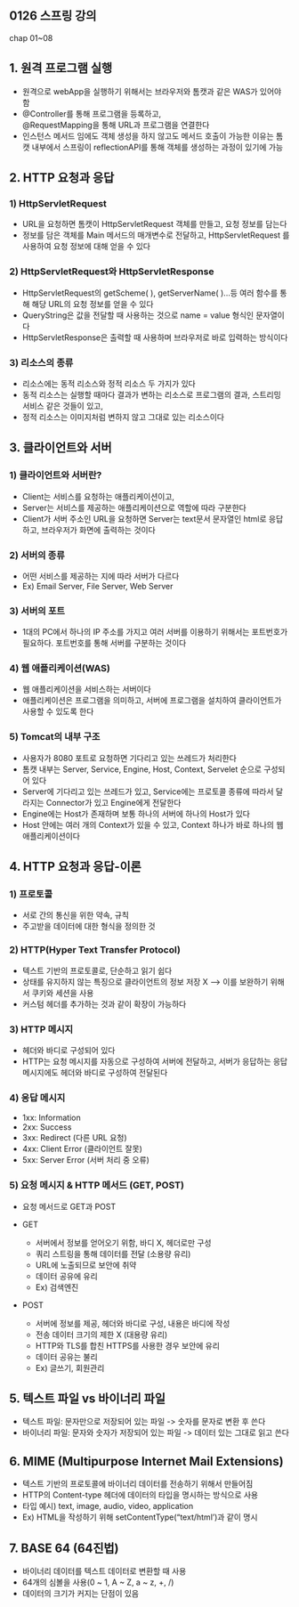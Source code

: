 0126 스프링 강의
---
chap 01~08
## 1. 원격 프로그램 실행

- 원격으로 webApp을 실행하기 위해서는 브라우저와 톰캣과 같은 WAS가 있어야 함
- @Controller를 통해 프로그램을 등록하고,  
	@RequestMapping을 통해 URL과 프로그램을 연결한다
- 인스턴스 메서드 임에도 객체 생성을 하지 않고도 메서드 호출이 가능한 이유는 
	톰캣 내부에서 스프링이 reflectionAPI를 통해 객체를 생성하는 과정이 있기에 가능

## 2. HTTP 요청과 응답

### 1) HttpServletRequest
- URL을 요청하면 톰캣이 HttpServletRequest 객체를 만들고, 요청 정보를 담는다 
- 정보를 담은 객체를 Main 메서드의 매개변수로 전달하고, HttpServletRequest 를 
	사용하여 요청 정보에 대해 얻을 수 있다
	
### 2) HttpServletRequest와 HttpServletResponse
- HttpServletRequest의 getScheme( ), getServerName( )...등 여러 함수를 통해 해당 URL의 요청 정보를 얻을 수 있다
- QueryString은 값을 전달할 때 사용하는 것으로 name = value 형식인 문자열이다
- HttpServletResponse은 출력할 때 사용하며 브라우저로 바로 입력하는 방식이다

### 3) 리소스의 종류
- 리소스에는 동적 리소스와 정적 리소스 두 가지가 있다
- 동적 리소스는 실행할 때마다 결과가 변하는 리소스로 프로그램의 결과, 스트리밍 서비스 같은 것들이 있고,
- 정적 리소스는 이미지처럼 변하지 않고 그대로 있는 리소스이다

## 3. 클라이언트와 서버

### 1) 클라이언트와 서버란?
- Client는 서비스를 요청하는 애플리케이션이고, 
- Server는 서비스를 제공하는 애플리케이션으로 역할에 따라 구분한다
- Client가 서버 주소인 URL을 요청하면 Server는 text문서 문자열인 html로 응답하고, 	브라우저가 화면에 출력하는 것이다

###  2) 서버의 종류
- 어떤 서비스를 제공하는 지에 따라 서버가 다르다
- Ex) Email Server, File Server, Web Server

### 3) 서버의 포트
- 1대의 PC에서 하나의 IP 주소를 가지고 여러 서버를 이용하기 위해서는 포트번호가 필요하다. 포트번호를 통해 서버를 구분하는 것이다

### 4) 웹 애플리케이션(WAS)
- 웹 애플리케이션을 서비스하는 서버이다
- 애플리케이션은 프로그램을 의미하고, 서버에 프로그램을 설치하여 클라이언트가 사용할 수 있도록 한다

### 5) Tomcat의 내부 구조
- 사용자가 8080 포트로 요청하면 기다리고 있는 쓰레드가 처리한다
- 톰캣 내부는 Server, Service, Engine, Host, Context, Servelet 순으로 구성되어 있다
- Server에 기다리고 있는 쓰레드가 있고, Service에는 프로토콜 종류에 따라서 달라지는 Connector가 있고 Engine에게 전달한다
- Engine에는 Host가 존재하며 보통 하나의 서버에 하나의 Host가 있다
- Host 안에는 여러 개의 Context가 있을 수 있고, Context 하나가 바로 하나의 웹 애플리케이션이다

##  4. HTTP 요청과 응답-이론

### 1) 프로토콜
- 서로 간의 통신을 위한 약속, 규칙
- 주고받을 데이터에 대한 형식을 정의한 것

### 2) HTTP(Hyper Text Transfer Protocol)
- 텍스트 기반의 프로토콜로, 단순하고 읽기 쉽다
- 상태를 유지하지 않는 특징으로 클라이언트의 정보 저장 X
	--> 이를 보완하기 위해서 쿠키와 세션을 사용
- 커스텀 헤더를 추가하는 것과 같이 확장이 가능하다

### 3) HTTP 메시지
- 헤더와 바디로 구성되어 있다
- HTTP는 요청 메시지를 자동으로 구성하여 서버에 전달하고, 서버가 응답하는 응답 메시지에도 헤더와 바디로 구성하여 전달된다

### 4) 응답 메시지
- 1xx: Information
- 2xx: Success
- 3xx: Redirect (다른 URL 요청)
- 4xx: Client Error (클라이언트 잘못)
- 5xx: Server Error (서버 처리 중 오류)

### 5) 요청 메시지 & HTTP 메서드 (GET, POST)
- 요청 메서드로 GET과 POST
-  GET 
   - 서버에서 정보를 얻어오기 위함, 바디 X, 헤더로만 구성
   - 쿼리 스트링을 통해 데이터를 전달 (소용량 유리)
   - URL에 노출되므로 보안에 취약
   - 데이터 공유에 유리
   - Ex) 검색엔진
   
  - POST
    - 서버에 정보를 제공, 헤더와 바디로 구성, 내용은 바디에 작성
    - 전송 데이터 크기의 제한 X (대용량 유리)
    - HTTP와 TLS를 합친 HTTPS를 사용한 경우 보안에 유리
    - 데이터 공유는 불리
    - Ex) 글쓰기, 회원관리

## 5. 텍스트 파일 vs 바이너리 파일
- 텍스트 파일: 문자만으로 저장되어 있는 파일  -> 숫자를 문자로 변환 후 쓴다
- 바이너리 파일: 문자와 숫자가 저장되어 있는 파일 ->  데이터 있는 그대로 읽고 쓴다

## 6. MIME (Multipurpose Internet Mail Extensions)
- 텍스트 기반의 프로토콜에 바이너리 데이터를 전송하기 위해서 만들어짐
- HTTP의 Content-type 헤더에 데이터의 타입을 명시하는 방식으로 사용
- 타입 예시) text, image, audio, video, application
- Ex) HTML을 작성하기 위해 setContentType(“text/html’)과 같이 명시

## 7. BASE 64 (64진법)
- 바이너리 데이터를 텍스트 데이터로 변환할 때 사용
- 64개의 심볼을 사용(0 ~ 1, A ~ Z, a ~ z, +, /)
- 데이터의 크기가 커지는 단점이 있음
